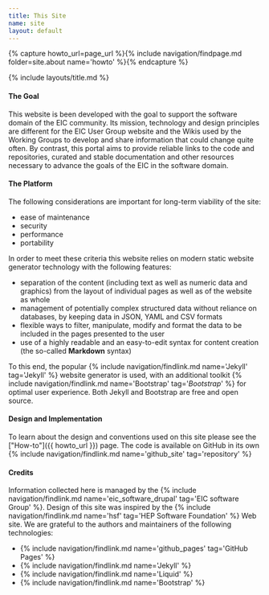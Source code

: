 ```yaml
---
title: This Site
name: site
layout: default
---
```


{% capture howto_url=page_url %}{% include navigation/findpage.md folder=site.about name='howto' %}{% endcapture %}

{% include layouts/title.md %}

#### The Goal
This website is been developed with the goal to support the software domain of the EIC community.
Its mission, technology and design principles are different for the EIC User Group website and
the Wikis used by the Working Groups to develop and share information that could change quite
often. By contrast, this portal aims to provide reliable links to the code and repositories,
curated and stable documentation and other resources necessary to advance the goals of the EIC
in the software domain.

#### The Platform
The following considerations are important for long-term viability of the site:
* ease of maintenance
* security
* performance
* portability

In order to meet these criteria this website relies on modern static
website generator technology with the following features:
* separation of the content (including text as well as numeric data and graphics) from the layout of individual pages as well as of the website as whole
* management of potentially complex structured data without reliance on databases, by keeping data in JSON, YAML and CSV formats
* flexible ways to filter, manipulate, modify and format the data to be included in the pages presented to the user
* use of a highly readable and an easy-to-edit syntax for content creation (the so-called **Markdown** syntax)

To this end, the popular {% include navigation/findlink.md name='Jekyll' tag='Jekyll' %} website generator is used, with
an additional toolkit {% include navigation/findlink.md name='Bootstrap' tag='*Bootstrap*' %}  for optimal user experience.
Both Jekyll and Bootstrap are free and open source.

#### Design and Implementation
To learn about the design and conventions used on this site please see the ["How-to"]({{ howto_url }}) page.
The code is available on GitHub in its own {% include navigation/findlink.md name='github_site' tag='repository' %}


#### Credits
Information collected here is managed by the {% include navigation/findlink.md name='eic_software_drupal' tag='EIC software Group' %}. Design of this site was inspired by the {% include navigation/findlink.md name='hsf' tag='HEP Software Foundation' %} Web site.
We are grateful to the authors and maintainers of the following technologies:
* {% include navigation/findlink.md name='github_pages' tag='GitHub Pages' %}
* {% include navigation/findlink.md name='Jekyll' %}
* {% include navigation/findlink.md name='Liquid' %}
* {% include navigation/findlink.md name='Bootstrap' %}

